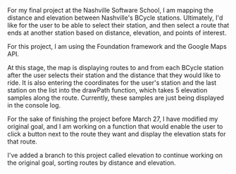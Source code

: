 For my final project at the Nashville Software School, I am mapping the distance and elevation between Nashville's 
BCycle stations. Ultimately, I'd like for the user to be able to select their station, and then select a route that
ends at another station based on distance, elevation, and points of interest. 

For this project, I am using the Foundation framework and the Google Maps API.

At this stage, the map is displaying routes to and from each BCycle station after the user selects their station 
and the distance that they would like to ride. It is also entering the coordinates for the user's station and the last
station on the list into the drawPath function, which takes 5 elevation samples along the route. Currently, these samples
are just being displayed in the console log.

For the sake of finishing the project before March 27, I have modified my original goal, and I am working on
a function that would enable the user to click a button next to the route they want and display the elevation
stats for that route. 

I've added a branch to this project called elevation to continue working on the original goal, sorting routes by distance
and elevation.
